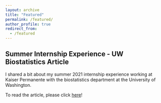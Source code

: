 ```yaml
---
layout: archive
title: "Featured"
permalink: /featured/
author_profile: true
redirect_from:
  - /featured
---
```


## Summer Internship Experience - UW Biostatistics Article
I shared a bit about my summer 2021 internship experience working at Kaiser Permanente with the biostatistics department at the University of Washington. 

To read the article, please click [here](https://www.biostat.washington.edu/news/stories/student-summer-experience-refocuses-future-plans)!